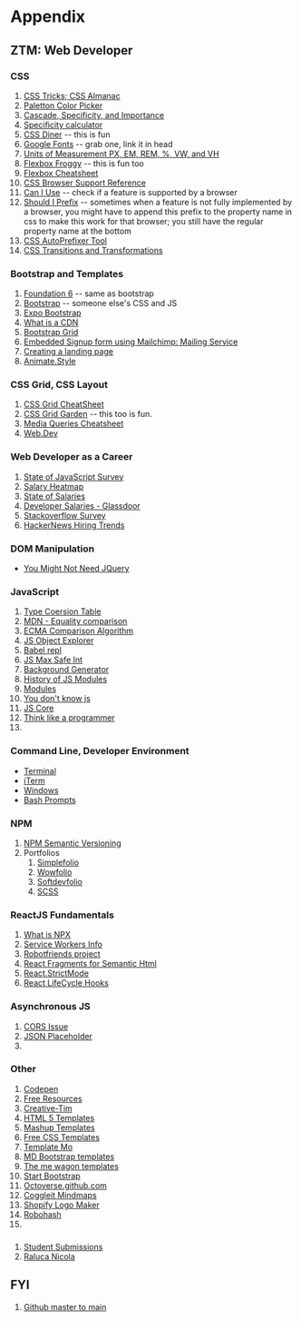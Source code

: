 # Appendix


## ZTM: Web Developer

### CSS 

1. [CSS Tricks; CSS Almanac](https://css-tricks.com/almanac/)
2. [Paletton Color Picker](http://paletton.com/)
3. [Cascade, Specificity, and Importance](https://developer.mozilla.org/en-US/docs/Learn/CSS/Building_blocks/Cascade_and_inheritance)
4. [Specificity calculator](https://specificity.keegan.st/)
5. [CSS Diner](https://css-diner.netlify.app/#) -- this is fun
6. [Google Fonts](https://fonts.google.com/) -- grab one, link it in head
7. [Units of Measurement PX, EM, REM, %, VW, and VH](https://elementor.com/help/whats-the-difference-between-px-em-rem-vw-and-vh/)
8. [Flexbox Froggy](https://flexboxfroggy.com/) -- this is fun too
9. [Flexbox Cheatsheet](https://darekkay.com/dev/flexbox-cheatsheet.html)
10. [CSS Browser Support Reference](https://www.w3schools.com/cssref/css3_browsersupport.asp)
11. [Can I Use](https://caniuse.com/) -- check if a feature is supported by a browser
12. [Should I Prefix](http://shouldiprefix.com/) -- sometimes when a feature is not fully implemented by a browser, you might have to append this prefix to the property name in css to make this work for that browser; you still have the regular property name at the bottom
13. [CSS AutoPrefixer Tool](https://autoprefixer.github.io/)
14. [CSS Transitions and Transformations](https://thoughtbot.com/blog/transitions-and-transforms)


### Bootstrap and Templates

1. [Foundation 6](https://get.foundation/index.html) -- same as bootstrap
2. [Bootstrap](https://getbootstrap.com/) -- someone else's CSS and JS
3. [Expo Bootstrap](https://expo.getbootstrap.com/)
4. [What is a CDN](https://www.cloudflare.com/learning/cdn/what-is-a-cdn/)
5. [Bootstrap Grid](https://getbootstrap.com/docs/5.3/layout/grid/)
6. [Embedded Signup form using Mailchimp: Mailing Service](https://mailchimp.com/en/help/add-a-signup-form-to-your-website/)
7. [Creating a landing page](https://mailchimp.com/help/create-a-landing-page/)
8. [Animate.Style](https://animate.style/)


### CSS Grid, CSS Layout

1. [CSS Grid CheatSheet](http://grid.malven.co/)
2. [CSS Grid Garden](http://cssgridgarden.com/) -- this too is fun.
3. [Media Queries Cheatsheet](https://css-tricks.com/snippets/css/media-queries-for-standard-devices/)
4. [Web.Dev](https://web.dev/learn/css/)


### Web Developer as a Career

1. [State of JavaScript Survey](https://stateofjs.com/en-US)
2. [Salary Heatmap](https://www.levels.fyi/heatmap/)
3. [State of Salaries](https://www.dice.com/technologists/ebooks/tech-salary-report/salary-trends.html)
4. [Developer Salaries - Glassdoor](https://www.glassdoor.com/Salaries/index.htm)
5. [Stackoverflow Survey](https://insights.stackoverflow.com/survey/)
6. [HackerNews Hiring Trends](https://www.hntrends.com/)

### DOM Manipulation

- [You Might Not Need JQuery](https://youmightnotneedjquery.com/)


### JavaScript

1. [Type Coersion Table](https://dorey.github.io/JavaScript-Equality-Table/)
2. [MDN - Equality comparison](https://developer.mozilla.org/en-US/docs/Web/JavaScript/Equality_comparisons_and_sameness)
3. [ECMA Comparison Algorithm](https://www.ecma-international.org/ecma-262/5.1/#sec-11.9.3)
4. [JS Object Explorer](https://objectexplorer.netlify.app/)
5. [Babel repl](https://babeljs.io/repl/)
6. [JS Max Safe Int](https://stackoverflow.com/questions/307179/what-is-javascripts-highest-integer-value-that-a-number-can-go-to-without-losin)
7. [Background Generator](https://github.com/aneagoie/background-generator)
8. [History of JS Modules](https://medium.com/sungthecoder/javascript-module-module-loader-module-bundler-es6-module-confused-yet-6343510e7bde)
9. [Modules](https://hacks.mozilla.org/2018/03/es-modules-a-cartoon-deep-dive/)
10. [You don't know js](https://github.com/getify/You-Dont-Know-JS)
11. [JS Core](http://dmitrysoshnikov.com/ecmascript/javascript-the-core-2nd-edition/)
12. [Think like a programmer](https://medium.freecodecamp.org/how-to-think-like-a-programmer-lessons-in-problem-solving-d1d8bf1de7d2)
13. 

### Command Line, Developer Environment

- [Terminal](https://osxdaily.com/2013/02/05/improve-terminal-appearance-mac-os-x/)
- [iTerm](http://sourabhbajaj.com/mac-setup/iTerm/README.html)
- [Windows](https://learn.microsoft.com/en-us/windows/terminal/tutorials/custom-prompt-setup)
- [Bash Prompts](https://www.maketecheasier.com/8-useful-and-interesting-bash-prompts/)

### NPM 

1. [NPM Semantic Versioning](https://semver.npmjs.com/)
2. Portfolios
   1. [Simplefolio](https://github.com/zero-to-mastery/simplefolio)
   2. [Wowfolio](https://github.com/rammcodes/wowfolio)
   3. [Softdevfolio](https://github.com/SixFiveProjects/softdevfolio)
   4. [SCSS](https://stackoverflow.com/questions/46400443/what-is-the-difference-between-css-and-scss)


### ReactJS Fundamentals

1. [What is NPX](https://medium.com/@maybekatz/introducing-npx-an-npm-package-runner-55f7d4bd282b)
2. [Service Workers Info](https://developers.google.com/web/fundamentals/primers/service-workers/)
3. [Robotfriends project](https://github.com/aneagoie/robofriends)
4. [React Fragments for Semantic Html](https://blog.logrocket.com/rendering-sibling-elements-react-fragments/)
5. [React.StrictMode](https://react.dev/reference/react/StrictMode)
6. [React LifeCycle Hooks](https://projects.wojtekmaj.pl/react-lifecycle-methods-diagram/)


### Asynchronous JS 

1. [CORS Issue](https://medium.com/@dtkatz/3-ways-to-fix-the-cors-error-and-how-access-control-allow-origin-works-d97d55946d9#:~:text=Why%20was%20the%20CORS%20error,%3A%20cross%2Dsite%20request%20forgery.)
2. [JSON Placeholder]('https://jsonplaceholder.typicode.com/users')
3. 

### Other 

1. [Codepen](https://codepen.io/)
2. [Free Resources](https://zerotomastery.io/resources/)
3. [Creative-Tim](https://www.creative-tim.com/)
4. [HTML 5 Templates](https://html5up.net/)
5. [Mashup Templates](https://themewagon.com/author/mashuptemplate/)
6. [Free CSS Templates](https://www.free-css.com/free-css-templates)
7. [Template Mo](https://templatemo.com/page/1)
8. [MD Bootstrap templates](https://mdbootstrap.com/freebies/)
9. [The me wagon templates](https://themewagon.com/author/mashuptemplate/)
10. [Start Bootstrap](https://startbootstrap.com/templates/)
11. [Octoverse.github.com](https://octoverse.github.com/)
12. [Coggleit Mindmaps](https://coggle.it)
13. [Shopify Logo Maker](https://www.shopify.com/tools/logo-maker)
14. [Robohash](https://robohash.org/)
15. 


### 

1. [Student Submissions](https://github.com/zero-to-mastery/Coding_Challenge-8)
2. [Raluca Nicola](https://raluca-nicola.net/)


## FYI

1. [Github master to main](https://github.com/github/renaming)